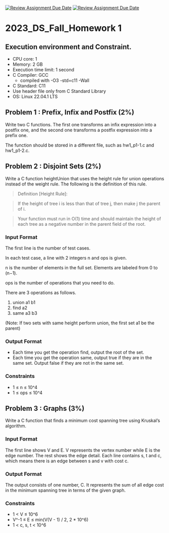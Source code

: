 [![Review Assignment Due Date](https://classroom.github.com/assets/deadline-readme-button-24ddc0f5d75046c5622901739e7c5dd533143b0c8e959d652212380cedb1ea36.svg)](https://classroom.github.com/a/cbfZMund)
[![Review Assignment Due Date](https://classroom.github.com/assets/deadline-readme-button-24ddc0f5d75046c5622901739e7c5dd533143b0c8e959d652212380cedb1ea36.svg)](https://classroom.github.com/a/meNMMkBH)

# 2023_DS_Fall_Homework 1

## Execution environment and Constraint.
* CPU core: 1
* Memory: 2 GB
* Execution time limit: 1 second
* C Compiler: GCC
    * compiled with -O3 -std=c11 -Wall
* C Standard: C11
* Use header file only from C Standard Library
* OS: Linux 22.04.1 LTS

## Problem 1 : Prefix, Infix and Postfix (2%)
Write two C functions. The first one transforms an infix expression into a postfix one, and the second one transforms a postfix expression into a prefix one. 

The function should be stored in a different file, such as hw1_p1-1.c and hw1_p1-2.c. 

## Problem 2 : Disjoint Sets (2%) 
Write a C function heightUnion that uses the height rule for union operations instead of the weight rule. The following is the definition of this rule.

> Definition [Height Rule]:

> If the height of tree i is less than that of tree j, then make j the parent of i.

> Your function must run in O(1) time and should maintain the height of each tree as a negative number in the parent field of the root.

### Input Format
The first line is the number of test cases.

In each test case, a line with 2 integers n and ops is given.

n is the number of elements in the full set. Elements are labeled from 0 to (n−1).

ops is the number of operations that you need to do.

There are 3 operations as follows.
1. union a1 b1
2. find a2
3. same a3 b3

(Note: If two sets with same height perform union, the first set a1 be the parent)

### Output Format
* Each time you get the operation find, output the root of the set.
* Each time you get the operation same, output true if they are in the same set. Output false if they are not in the same set.

### Constraints
* 1 ≤ n ≤ 10^4
* 1 ≤ ops ≤ 10^4

## Problem 3 : Graphs (3%) 
Write a C function that finds a minimum cost spanning tree using Kruskal’s algorithm.

### Input Format
The first line shows V and E. V represents the vertex number while E is the edge number. The rest shows the edge detail. Each line contains s, t and c, which means there is an edge between s and v with cost c.

### Output Format
The output consists of one number, C. It represents the sum of all edge cost in the minimum spanning tree in terms of the given graph.

### Constraints
* 1 < V ≤ 10^6
* V^-1 ≤ E ≤ min(V(V - 1) / 2, 2 * 10^6)
* 1 < c, s, t < 10^6